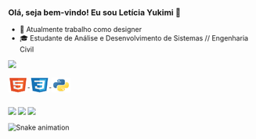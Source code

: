### Olá, seja bem-vindo! Eu sou Letícia Yukimi 👋

- 🔭 Atualmente trabalho como designer
- 🎓 Estudante de Análise e Desenvolvimento de Sistemas // Engenharia Civil

 <div>
  <a href="https://github.com/nayule07">
  <img height="180em" src="https://github-readme-stats.vercel.app/api?username=nayule07&show_icons=true&theme=tokyonight&include_all_commits=true&count_private=true"/>
 </div>
 <div style="display: inline_block"><br>
  <img align="center" alt="Rafa-HTML" height="30" width="40" src="https://raw.githubusercontent.com/devicons/devicon/master/icons/html5/html5-original.svg">
  <img align="center" alt="Rafa-CSS" height="30" width="40" src="https://raw.githubusercontent.com/devicons/devicon/master/icons/css3/css3-original.svg">
  <img align="center" alt="Rafa-Python" height="30" width="40" src="https://raw.githubusercontent.com/devicons/devicon/master/icons/python/python-original.svg">
</div>
  
  ##
 
<div> 
  <a href="https://instagram.com/leyukimi_" target="_blank"><img src="https://img.shields.io/badge/-Instagram-%23E4405F?style=for-the-badge&logo=instagram&logoColor=white" target="_blank"></a>
  <a href="mailto:yukimi.nakama@gmail.com"><img src="https://img.shields.io/badge/-Gmail-%23333?style=for-the-badge&logo=gmail&logoColor=white" target="_blank"></a>
  <a href="https://www.linkedin.com/in/leticia-yukimi-nakama-056a65143/" target="_blank"><img src="https://img.shields.io/badge/-LinkedIn-%230077B5?style=for-the-badge&logo=linkedin&logoColor=white" target="_blank"></a> 
    
 ![Snake animation](https://github.com/nayule07/blob/output/github-contribution-grid-snake.svg)
 
</div>
